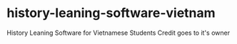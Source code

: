 # history-leaning-software-vietnam
History Leaning Software for Vietnamese Students
Credit goes to it's owner
